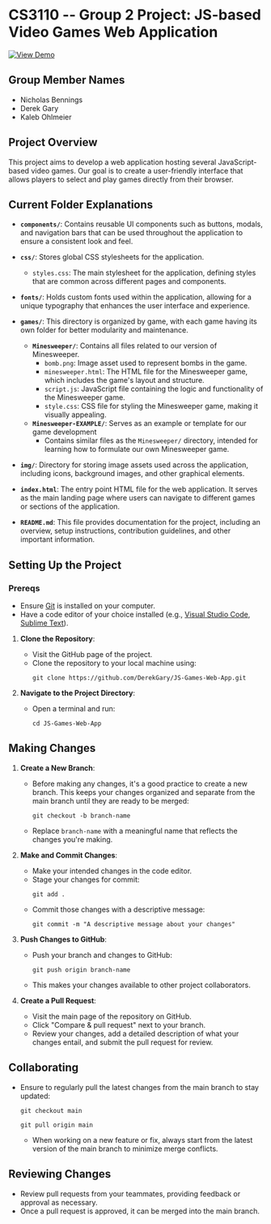 # CS3110 -- Group 2 Project: JS-based Video Games Web Application

[![View Demo](https://img.shields.io/badge/View-Demo-blue?style=for-the-badge&logo=github)](https://derekgary.github.io/JS-Games-Web-App/)

## Group Member Names
- Nicholas Bennings
- Derek Gary
- Kaleb Ohlmeier

## Project Overview
This project aims to develop a web application hosting several JavaScript-based video games. Our goal is to create a user-friendly interface that allows players to select and play games directly from their browser.



## Current Folder Explanations

- **`components/`**: Contains reusable UI components such as buttons, modals, and navigation bars that can be used throughout the application to ensure a consistent look and feel.

- **`css/`**: Stores global CSS stylesheets for the application.
  - `styles.css`: The main stylesheet for the application, defining styles that are common across different pages and components.

- **`fonts/`**: Holds custom fonts used within the application, allowing for a unique typography that enhances the user interface and experience.

- **`games/`**: This directory is organized by game, with each game having its own folder for better modularity and maintenance.
  - **`Minesweeper/`**: Contains all files related to our version of Minesweeper.
    - `bomb.png`: Image asset used to represent bombs in the game.
    - `minesweeper.html`: The HTML file for the Minesweeper game, which includes the game's layout and structure.
    - `script.js`: JavaScript file containing the logic and functionality of the Minesweeper game.
    - `style.css`: CSS file for styling the Minesweeper game, making it visually appealing.
  - **`Minesweeper-EXAMPLE/`**: Serves as an example or template for our game development
    - Contains similar files as the `Minesweeper/` directory, intended for learning how to formulate our own Minesweeper game.

- **`img/`**: Directory for storing image assets used across the application, including icons, background images, and other graphical elements.

- **`index.html`**: The entry point HTML file for the web application. It serves as the main landing page where users can navigate to different games or sections of the application.

- **`README.md`**: This file provides documentation for the project, including an overview, setup instructions, contribution guidelines, and other important information.



## Setting Up the Project

  ### Prereqs

- Ensure [Git](https://git-scm.com/downloads) is installed on your computer.
- Have a code editor of your choice installed (e.g., [Visual Studio Code](https://code.visualstudio.com/), [Sublime Text](https://www.sublimetext.com/)).

1. **Clone the Repository**:
   - Visit the GitHub page of the project.
   - Clone the repository to your local machine using:
     ```
     git clone https://github.com/DerekGary/JS-Games-Web-App.git
     ```

2. **Navigate to the Project Directory**:
   - Open a terminal and run:
     ```
     cd JS-Games-Web-App
     ```

## Making Changes

1. **Create a New Branch**:
   - Before making any changes, it's a good practice to create a new branch. This keeps your changes organized and separate from the main branch until they are ready to be merged:
     ```
     git checkout -b branch-name
     ```
   - Replace `branch-name` with a meaningful name that reflects the changes you're making.

2. **Make and Commit Changes**:
   - Make your intended changes in the code editor.
   - Stage your changes for commit:
     ```
     git add .
     ```
   - Commit those changes with a descriptive message:
     ```
     git commit -m "A descriptive message about your changes"
     ```

3. **Push Changes to GitHub**:
   - Push your branch and changes to GitHub:
     ```
     git push origin branch-name
     ```
   - This makes your changes available to other project collaborators.

4. **Create a Pull Request**:
   - Visit the main page of the repository on GitHub.
   - Click "Compare & pull request" next to your branch.
   - Review your changes, add a detailed description of what your changes entail, and submit the pull request for review.

## Collaborating

- Ensure to regularly pull the latest changes from the main branch to stay updated:
  ```
  git checkout main
  ```
  ```
  git pull origin main
  ```
  - When working on a new feature or fix, always start from the latest version of the main branch to minimize merge conflicts.

## Reviewing Changes

- Review pull requests from your teammates, providing feedback or approval as necessary.
- Once a pull request is approved, it can be merged into the main branch.


